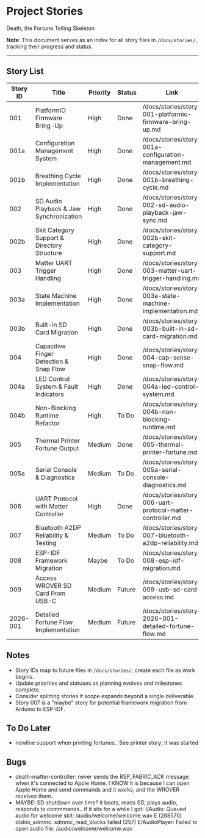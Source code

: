 # Project Stories

Death, the Fortune Telling Skeleton

**Note**: This document serves as an index for all story files in `/docs/stories/`, tracking their progress and status.

---

## Story List
| Story ID | Title                                   | Priority | Status | Link                                                   |
|----------|-----------------------------------------|----------|--------|--------------------------------------------------------|
| 001      | PlatformIO Firmware Bring-Up            | High     | Done   | /docs/stories/story-001-platformio-firmware-bring-up.md |
| 001a     | Configuration Management System         | High     | Done  | /docs/stories/story-001a-configuration-management.md   |
| 001b     | Breathing Cycle Implementation          | High     | Done   | /docs/stories/story-001b-breathing-cycle.md            |
| 002      | SD Audio Playback & Jaw Synchronization | High     | Done   | /docs/stories/story-002-sd-audio-playback-jaw-sync.md   |
| 002b     | Skit Category Support & Directory Structure | High     | Done   | /docs/stories/story-002b-skit-category-support.md       |
| 003      | Matter UART Trigger Handling            | High     | Done  | /docs/stories/story-003-matter-uart-trigger-handling.md |
| 003a     | State Machine Implementation            | High     | Done   | /docs/stories/story-003a-state-machine-implementation.md |
| 003b     | Built-in SD Card Migration              | High     | Done  | /docs/stories/story-003b-built-in-sd-card-migration.md |
| 004      | Capacitive Finger Detection & Snap Flow | High     | Done  | /docs/stories/story-004-cap-sense-snap-flow.md          |
| 004a     | LED Control System & Fault Indicators   | High     | Done  | /docs/stories/story-004a-led-control-system.md         |
| 004b     | Non-Blocking Runtime Refactor           | High     | To Do  | /docs/stories/story-004b-non-blocking-runtime.md       |
| 005      | Thermal Printer Fortune Output          | Medium   | Done | /docs/stories/story-005-thermal-printer-fortune.md      |
| 005a     | Serial Console & Diagnostics            | Medium   | To Do  | /docs/stories/story-005a-serial-console-diagnostics.md |
| 006      | UART Protocol with Matter Controller     | High     | Done   | /docs/stories/story-006-uart-protocol-matter-controller.md |
| 007      | Bluetooth A2DP Reliability & Testing    | Medium   | To Do  | /docs/stories/story-007-bluetooth-a2dp-reliability.md   |
| 008      | ESP-IDF Framework Migration              | Maybe    | To Do  | /docs/stories/story-008-esp-idf-migration.md           |
| 009      | Access WROVER SD Card From USB-C         | Medium   | Future | /docs/stories/story-009-usb-sd-card-access.md          |
| 2026-001 | Detailed Fortune Flow Implementation     | Medium   | Future | /docs/stories/story-2026-001-detailed-fortune-flow.md |

## Notes
- Story IDs map to future files in `/docs/stories/`; create each file as work begins.
- Update priorities and statuses as planning evolves and milestones complete.
- Consider splitting stories if scope expands beyond a single deliverable.
- Story 007 is a "maybe" story for potential framework migration from Arduino to ESP-IDF.

## To Do Later
- newline support when printing fortunes.. See printer story; it was started

## Bugs
- death-matter-controller: never sends the RSP_FABRIC_ACK message when it's connected to Apple Home. I KNOW it is because I can open Apple Home and send commands and it works, and the WROVER receives them.
- MAYBE: SD shutdown over time? it boots, reads SD, plays audio, responds to commmands.. if it sits for a while I got:
  I/Audio: Queued audio for welcome skit: /audio/welcome/welcome.wav
  E (288570) diskio_sdmmc: sdmmc_read_blocks failed (257)
  E/AudioPlayer: Failed to open audio file: /audio/welcome/welcome.wav